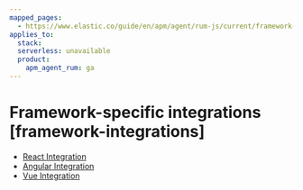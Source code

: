 ```yaml
---
mapped_pages:
  - https://www.elastic.co/guide/en/apm/agent/rum-js/current/framework-integrations.html
applies_to:
  stack:
  serverless: unavailable
  product:
    apm_agent_rum: ga
---
```


# Framework-specific integrations [framework-integrations]

* [React Integration](/reference/react-integration.md)
* [Angular Integration](/reference/angular-integration.md)
* [Vue Integration](/reference/vue-integration.md)




